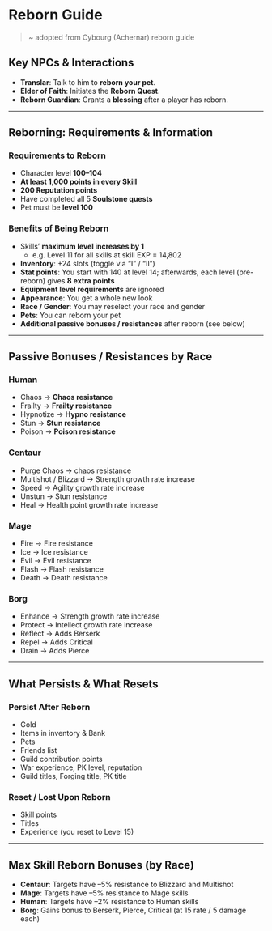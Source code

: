 # Reborn Guide

> ~ adopted from Cybourg (Achernar) reborn guide

## Key NPCs & Interactions
- **Translar**: Talk to him to **reborn your pet**.  
- **Elder of Faith**: Initiates the **Reborn Quest**.  
- **Reborn Guardian**: Grants a **blessing** after a player has reborn.

---

## Reborning: Requirements & Information

### Requirements to Reborn
- Character level **100–104**  
- **At least 1,000 points in every Skill**  
- **200 Reputation points**  
- Have completed all 5 **Soulstone quests**  
- Pet must be **level 100**

### Benefits of Being Reborn
- Skills’ **maximum level increases by 1**  
  - e.g. Level 11 for all skills at skill EXP = 14,802  
- **Inventory**: +24 slots (toggle via “I” / “II”)  
- **Stat points**: You start with 140 at level 14; afterwards, each level (pre-reborn) gives **8 extra points**  
- **Equipment level requirements** are ignored  
- **Appearance**: You get a whole new look  
- **Race / Gender**: You may reselect your race and gender  
- **Pets**: You can reborn your pet  
- **Additional passive bonuses / resistances** after reborn (see below)

---

## Passive Bonuses / Resistances by Race

### Human  
- Chaos → **Chaos resistance**  
- Frailty → **Frailty resistance**  
- Hypnotize → **Hypno resistance**  
- Stun → **Stun resistance**  
- Poison → **Poison resistance**

### Centaur  
- Purge Chaos → chaos resistance  
- Multishot / Blizzard → Strength growth rate increase  
- Speed → Agility growth rate increase  
- Unstun → Stun resistance  
- Heal → Health point growth rate increase  

### Mage  
- Fire → Fire resistance  
- Ice → Ice resistance  
- Evil → Evil resistance  
- Flash → Flash resistance  
- Death → Death resistance  

### Borg  
- Enhance → Strength growth rate increase  
- Protect → Intellect growth rate increase  
- Reflect → Adds Berserk  
- Repel → Adds Critical  
- Drain → Adds Pierce  

---

## What Persists & What Resets

### Persist After Reborn
- Gold  
- Items in inventory & Bank  
- Pets  
- Friends list  
- Guild contribution points  
- War experience, PK level, reputation  
- Guild titles, Forging title, PK title  

### Reset / Lost Upon Reborn
- Skill points  
- Titles  
- Experience (you reset to Level 15)  

---

## Max Skill Reborn Bonuses (by Race)

- **Centaur**: Targets have –5% resistance to Blizzard and Multishot  
- **Mage**: Targets have –5% resistance to Mage skills  
- **Human**: Targets have –2% resistance to Human skills  
- **Borg**: Gains bonus to Berserk, Pierce, Critical (at 15 rate / 5 damage each)  

